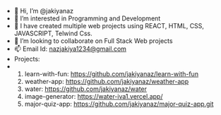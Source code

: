 - 👋 Hi, I’m @jakiyanaz
- 👀 I’m interested in Programming and Development
- 🌱 I have created multiple web projects using REACT, HTML, CSS, JAVASCRIPT, Telwind Css. 
- 💞️ I’m looking to collaborate on Full Stack Web projects
- 📫 Email Id: nazjakiya1234@gmail.com
- Projects:
-   1. learn-with-fun: https://github.com/jakiyanaz/learn-with-fun
    2. weather-app: https://github.com/jakiyanaz/weather-app
    3. water: https://github.com/jakiyanaz/water
    4. image-generator: https://water-iva1.vercel.app/
    5. major-quiz-app: https://github.com/jakiyanaz/major-quiz-app.git

<!---
jakiyanaz/jakiyanaz is a ✨ special ✨ repository because its `README.md` (this file) appears on your GitHub profile.
You can click the Preview link to take a look at your changes.
--->
